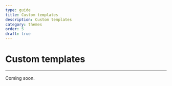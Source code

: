 ```yaml
---
type: guide
title: Custom templates
description: Custom templates
category: themes
order: 5
draft: true
---
```


# Custom templates
---
Coming soon.